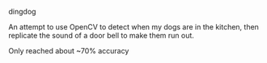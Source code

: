 dingdog

An attempt to use OpenCV to detect when my dogs are in the kitchen, then replicate the sound of a door bell to make them run out.

Only reached about ~70% accuracy
